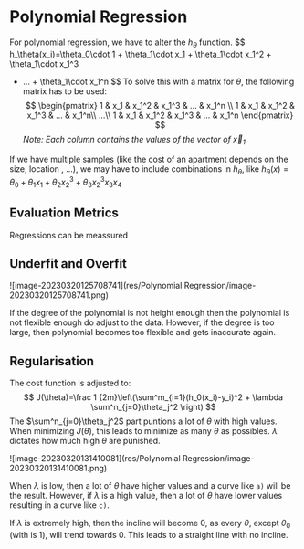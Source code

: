 # Polynomial Regression

For polynomial regression, we have to alter the $h_\theta$ function.
$$
h_\theta(x_i)=\theta_0\cdot 1 + \theta_1\cdot x_1 + \theta_1\cdot x_1^2 + \theta_1\cdot x_1^3 
+ ... + \theta_1\cdot x_1^n
$$
To solve this with a matrix for $\theta$, the following matrix has to be used:
$$
\begin{pmatrix}
1 & x_1 & x_1^2 & x_1^3 & ... & x_1^n \\
1 & x_1 & x_1^2 & x_1^3 & ... & x_1^n\\
...\\
1 & x_1 & x_1^2 & x_1^3 & ... & x_1^n
\end{pmatrix}
$$
*Note: Each column contains the values of the vector of $\vec x_1$*

If we have multiple samples (like the cost of an apartment depends on the size, location , ...), we may have to include combinations in $h_\theta$, like $h_\theta(x)=\theta_0 + \theta_1x_1 + \theta_2x_2^3 + \theta_3x_2^3x_3x_4$

## Evaluation Metrics

Regressions can be meassured 



## Underfit and Overfit

![image-20230320125708741](res/Polynomial Regression/image-20230320125708741.png)

If the degree of the polynomial is not height enough then the polynomial is not flexible enough do adjust to the data. However, if the degree is too large, then polynomial becomes too flexible and gets inaccurate again. 

## Regularisation

The cost function is adjusted to:
$$
J(\theta)=\frac 1 {2m}\left(\sum^m_{i=1}(h_0(x_i)-y_i)^2 + \lambda \sum^n_{j=0}\theta_j^2 \right)
$$
The $\sum^n_{j=0}\theta_j^2$ part puntions a lot of $\theta$ with high values. When minimizing $J(\theta)$, this leads to minimize as many $\theta$ as possibles. $\lambda$ dictates how much high $\theta$ are punished. 

![image-20230320131410081](res/Polynomial Regression/image-20230320131410081.png)

When $\lambda$ is low, then a lot of $\theta$ have higher values and a curve like `a)` will be the result. However, if $\lambda$ is a high value, then a lot of $\theta$ have lower values resulting in a curve like `c)`. 

If $\lambda$ is extremely high, then the incline will become $0$, as every $\theta$, except $\theta_0$ (with is $1$), will trend towards $0$. This leads to a straight line with no incline.